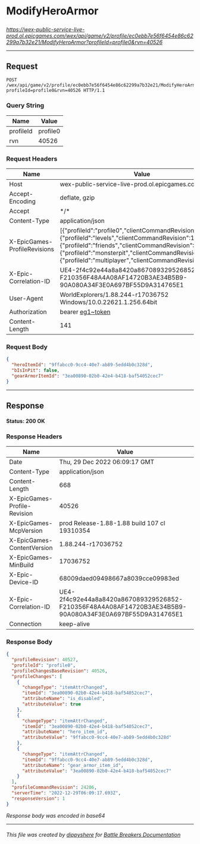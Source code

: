 # ModifyHeroArmor

#####

*https://wex-public-service-live-prod.ol.epicgames.com/wex/api/game/v2/profile/ec0ebb7e56f6454e86c62299a7b32e21/ModifyHeroArmor?profileId=profile0&rvn=40526*



___

## Request

```http request
POST /wex/api/game/v2/profile/ec0ebb7e56f6454e86c62299a7b32e21/ModifyHeroArmor?profileId=profile0&rvn=40526 HTTP/1.1
```

### Query String

| Name | Value |
|---|---|
| profileId | profile0 |
| rvn | 40526 |




### Request Headers

| Name | Value |
|---|---|
| Host | wex-public-service-live-prod.ol.epicgames.com |
| Accept-Encoding | deflate, gzip |
| Accept | \*/\* |
| Content-Type | application/json |
| X-EpicGames-ProfileRevisions | [{"profileId":"profile0","clientCommandRevision":24205},{"profileId":"levels","clientCommandRevision":14486},{"profileId":"friends","clientCommandRevision":8264},{"profileId":"monsterpit","clientCommandRevision":1081},{"profileId":"multiplayer","clientCommandRevision":900}] |
| X-Epic-Correlation-ID | UE4-2f4c92e44a8a8420a867089329526852-F210356F48A4A08AF14720B3AE34B5B9-90A080A34F3E0A697BF55D9A314765E1 |
| User-Agent | WorldExplorers/1.88.244-r17036752 Windows/10.0.22621.1.256.64bit |
| Authorization | bearer [eg1~token](https://github.com/dippyshere/battle-breakers-documentation/blob/master/docs/common/tokens/eg1.md) |
| Content-Length | 141 |


### Request Body

```json
{
  "heroItemId": "9ffabcc0-9cc4-40e7-ab89-5edd4b0c328d",
  "bIsInPit": false,
  "gearArmorItemId": "3ea00890-02b0-42e4-b418-baf54052cec7"
}
```

___

## Response

#### Status: 200 OK




### Response Headers

| Name | Value |
|---|---|
| Date | Thu, 29 Dec 2022 06:09:17 GMT |
| Content-Type | application/json |
| Content-Length | 668 |
| X-EpicGames-Profile-Revision | 40526 |
| X-EpicGames-McpVersion | prod Release-1.88-1.88 build 107 cl 19310354 |
| X-EpicGames-ContentVersion | 1.88.244-r17036752 |
| X-EpicGames-MinBuild | 17036752 |
| X-Epic-Device-ID | 68009daed09498667a8039cce09983ed |
| X-Epic-Correlation-ID | UE4-2f4c92e44a8a8420a867089329526852-F210356F48A4A08AF14720B3AE34B5B9-90A080A34F3E0A697BF55D9A314765E1 |
| Connection | keep-alive |


### Response Body

```json
{
  "profileRevision": 40527,
  "profileId": "profile0",
  "profileChangesBaseRevision": 40526,
  "profileChanges": [
    {
      "changeType": "itemAttrChanged",
      "itemId": "3ea00890-02b0-42e4-b418-baf54052cec7",
      "attributeName": "is_disabled",
      "attributeValue": true
    },
    {
      "changeType": "itemAttrChanged",
      "itemId": "3ea00890-02b0-42e4-b418-baf54052cec7",
      "attributeName": "hero_item_id",
      "attributeValue": "9ffabcc0-9cc4-40e7-ab89-5edd4b0c328d"
    },
    {
      "changeType": "itemAttrChanged",
      "itemId": "9ffabcc0-9cc4-40e7-ab89-5edd4b0c328d",
      "attributeName": "gear_armor_item_id",
      "attributeValue": "3ea00890-02b0-42e4-b418-baf54052cec7"
    }
  ],
  "profileCommandRevision": 24206,
  "serverTime": "2022-12-29T06:09:17.693Z",
  "responseVersion": 1
}
```

*Response body was encoded in base64*

___

###### This file was created by [dippyshere](https://github.com/dippyshere) for [Battle Breakers Documentation](https://github.com/dippyshere/battle-breakers-documentation)
